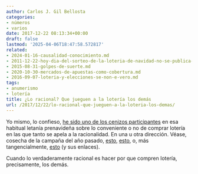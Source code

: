 ```yaml
---
author: Carlos J. Gil Bellosta
categories:
- números
- varios
date: 2017-12-22 08:13:34+00:00
draft: false
lastmod: '2025-04-06T18:47:58.572817'
related:
- 2024-01-16-causalidad-conocimiento.md
- 2011-12-22-hoy-dia-del-sorteo-de-la-loteria-de-navidad-no-se-publica-entrada.md
- 2015-08-31-golpes-de-suerte.md
- 2020-10-30-mercados-de-apuestas-como-cobertura.md
- 2016-09-07-loteria-y-elecciones-se-non-e-vero.md
tags:
- anumerismo
- lotería
title: ¿Lo racional? Que jueguen a la lotería los demás
url: /2017/12/22/lo-racional-que-jueguen-a-la-loteria-los-demas/
---
```


Yo mismo, lo confieso, [he sido uno de los cenizos participantes](https://www.datanalytics.com/2011/12/22/hoy-dia-del-sorteo-de-la-loteria-de-navidad-no-se-publica-entrada/) en esa habitual letanía prenavideña sobre lo conveniente o no de comprar lotería en las que tanto se apela a la racionalidad. En una u otra dirección. Véase, cosecha de la campaña del año pasado, [esto](https://tsevanrabtan.wordpress.com/2016/12/20/no-compres-loteria-compra-materialismo-y-empiriocriticismo/), [esto](http://todoloqueseaverdad.blogspot.com.es/2016/12/la-racionalidad-de-jugar-la-loteria-o.html?m=1), o, más tangencialmente, [esto](http://nadaesgratis.es/pedro-rey-biel/te-arrepientes-de-haber-jugado-a-la-loteria-podria-ser-peor) (y sus enlaces).

Cuando lo verdaderamente racional es hacer por que compren lotería, precisamente, los demás.